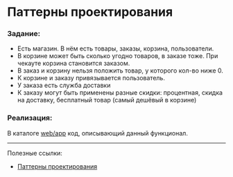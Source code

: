 # Паттерны проектирования

### Задание:

- Есть магазин. В нём есть товары, заказы, корзина, пользователи.
- В корзине может быть сколько угодно товаров, в заказе тоже. При чекауте корзина становится заказом.
- В заказ и корзину нельзя положить товар, у которого кол-во ниже 0.
- К корзине и заказу привязывается пользователь.
- У заказа есть служба доставки
- К заказу могут быть применены разные скидки: процентная, скидка на доставку, бесплатный товар (самый дешёвый в корзине)

### Реализация:

В каталоге [web/app](web/app) код, описывающий данный функционал.

---
Полезные ссылки:
- [Паттерны проектирования](https://refactoring.guru/ru/design-patterns/php)
